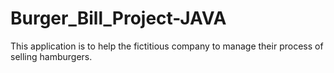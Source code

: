 # Burger_Bill_Project-JAVA
This application is to help the fictitious company to manage  their process of selling hamburgers.
